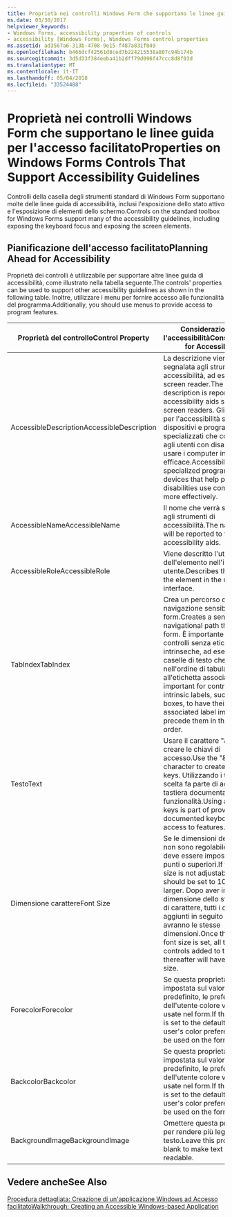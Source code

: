 ```yaml
---
title: Proprietà nei controlli Windows Form che supportano le linee guida per l'accesso facilitato
ms.date: 03/30/2017
helpviewer_keywords:
- Windows Forms, accessibility properties of controls
- accessibility [Windows Forms], Windows Forms control properties
ms.assetid: ad3567a6-313b-4708-9e15-f487a831f049
ms.openlocfilehash: b466dcf42561d8ced7b224215538a807c94b174b
ms.sourcegitcommit: 3d5d33f384eeba41b2dff79d096f47ccc8d8f03d
ms.translationtype: MT
ms.contentlocale: it-IT
ms.lasthandoff: 05/04/2018
ms.locfileid: "33524488"
---
```

# <a name="properties-on-windows-forms-controls-that-support-accessibility-guidelines"></a><span data-ttu-id="ebc44-102">Proprietà nei controlli Windows Form che supportano le linee guida per l'accesso facilitato</span><span class="sxs-lookup"><span data-stu-id="ebc44-102">Properties on Windows Forms Controls That Support Accessibility Guidelines</span></span>
<span data-ttu-id="ebc44-103">Controlli della casella degli strumenti standard di Windows Form supportano molte delle linee guida di accessibilità, inclusi l'esposizione dello stato attivo e l'esposizione di elementi dello schermo.</span><span class="sxs-lookup"><span data-stu-id="ebc44-103">Controls on the standard toolbox for Windows Forms support many of the accessibility guidelines, including exposing the keyboard focus and exposing the screen elements.</span></span>  
  
## <a name="planning-ahead-for-accessibility"></a><span data-ttu-id="ebc44-104">Pianificazione dell'accesso facilitato</span><span class="sxs-lookup"><span data-stu-id="ebc44-104">Planning Ahead for Accessibility</span></span>  
 <span data-ttu-id="ebc44-105">Proprietà dei controlli è utilizzabile per supportare altre linee guida di accessibilità, come illustrato nella tabella seguente.</span><span class="sxs-lookup"><span data-stu-id="ebc44-105">The controls' properties can be used to support other accessibility guidelines as shown in the following table.</span></span> <span data-ttu-id="ebc44-106">Inoltre, utilizzare i menu per fornire accesso alle funzionalità del programma.</span><span class="sxs-lookup"><span data-stu-id="ebc44-106">Additionally, you should use menus to provide access to program features.</span></span>  
  
|<span data-ttu-id="ebc44-107">Proprietà del controllo</span><span class="sxs-lookup"><span data-stu-id="ebc44-107">Control Property</span></span>|<span data-ttu-id="ebc44-108">Considerazioni per l'accessibilità</span><span class="sxs-lookup"><span data-stu-id="ebc44-108">Considerations for Accessibility</span></span>|  
|----------------------|--------------------------------------|  
|<span data-ttu-id="ebc44-109">AccessibleDescription</span><span class="sxs-lookup"><span data-stu-id="ebc44-109">AccessibleDescription</span></span>|<span data-ttu-id="ebc44-110">La descrizione viene segnalata agli strumenti di accessibilità, ad esempio gli screen reader.</span><span class="sxs-lookup"><span data-stu-id="ebc44-110">The description is reported to accessibility aids such as screen readers.</span></span> <span data-ttu-id="ebc44-111">Gli strumenti per l'accessibilità sono dispositivi e programmi specializzati che consentono agli utenti con disabilità di usare i computer in modo più efficace.</span><span class="sxs-lookup"><span data-stu-id="ebc44-111">Accessibility aids are specialized programs and devices that help people with disabilities use computers more effectively.</span></span>|  
|<span data-ttu-id="ebc44-112">AccessibleName</span><span class="sxs-lookup"><span data-stu-id="ebc44-112">AccessibleName</span></span>|<span data-ttu-id="ebc44-113">Il nome che verrà segnalato agli strumenti di accessibilità.</span><span class="sxs-lookup"><span data-stu-id="ebc44-113">The name that will be reported to the accessibility aids.</span></span>|  
|<span data-ttu-id="ebc44-114">AccessibleRole</span><span class="sxs-lookup"><span data-stu-id="ebc44-114">AccessibleRole</span></span>|<span data-ttu-id="ebc44-115">Viene descritto l'utilizzo dell'elemento nell'interfaccia utente.</span><span class="sxs-lookup"><span data-stu-id="ebc44-115">Describes the use of the element in the user interface.</span></span>|  
|<span data-ttu-id="ebc44-116">TabIndex</span><span class="sxs-lookup"><span data-stu-id="ebc44-116">TabIndex</span></span>|<span data-ttu-id="ebc44-117">Crea un percorso di navigazione sensibile nel form.</span><span class="sxs-lookup"><span data-stu-id="ebc44-117">Creates a sensible navigational path through the form.</span></span> <span data-ttu-id="ebc44-118">È importante per i controlli senza etichette intrinseche, ad esempio caselle di testo che precede nell'ordine di tabulazione all'etichetta associata.</span><span class="sxs-lookup"><span data-stu-id="ebc44-118">It is important for controls without intrinsic labels, such as text boxes, to have their associated label immediately precede them in the tab order.</span></span>|  
|<span data-ttu-id="ebc44-119">Testo</span><span class="sxs-lookup"><span data-stu-id="ebc44-119">Text</span></span>|<span data-ttu-id="ebc44-120">Usare il carattere "&" per creare le chiavi di accesso.</span><span class="sxs-lookup"><span data-stu-id="ebc44-120">Use the "&" character to create access keys.</span></span> <span data-ttu-id="ebc44-121">Utilizzando i tasti di scelta fa parte di accesso da tastiera documentato alle funzionalità.</span><span class="sxs-lookup"><span data-stu-id="ebc44-121">Using access keys is part of providing documented keyboard access to features.</span></span>|  
|<span data-ttu-id="ebc44-122">Dimensione carattere</span><span class="sxs-lookup"><span data-stu-id="ebc44-122">Font Size</span></span>|<span data-ttu-id="ebc44-123">Se le dimensioni del carattere non sono regolabile, quindi deve essere impostato su 10 punti o superiori.</span><span class="sxs-lookup"><span data-stu-id="ebc44-123">If the font size is not adjustable, then it should be set to 10 points or larger.</span></span> <span data-ttu-id="ebc44-124">Dopo aver impostata la dimensione dello stesso tipo di carattere, tutti i controlli aggiunti in seguito al form avranno le stesse dimensioni.</span><span class="sxs-lookup"><span data-stu-id="ebc44-124">Once the form's font size is set, all the controls added to the form thereafter will have the same size.</span></span>|  
|<span data-ttu-id="ebc44-125">Forecolor</span><span class="sxs-lookup"><span data-stu-id="ebc44-125">Forecolor</span></span>|<span data-ttu-id="ebc44-126">Se questa proprietà è impostata sul valore predefinito, le preferenze dell'utente colore verranno usate nel form.</span><span class="sxs-lookup"><span data-stu-id="ebc44-126">If this property is set to the default, then the user's color preferences will be used on the form.</span></span>|  
|<span data-ttu-id="ebc44-127">Backcolor</span><span class="sxs-lookup"><span data-stu-id="ebc44-127">Backcolor</span></span>|<span data-ttu-id="ebc44-128">Se questa proprietà è impostata sul valore predefinito, le preferenze dell'utente colore verranno usate nel form.</span><span class="sxs-lookup"><span data-stu-id="ebc44-128">If this property is set to the default, then the user's color preferences will be used on the form.</span></span>|  
|<span data-ttu-id="ebc44-129">BackgroundImage</span><span class="sxs-lookup"><span data-stu-id="ebc44-129">BackgroundImage</span></span>|<span data-ttu-id="ebc44-130">Omettere questa proprietà per rendere più leggibile il testo.</span><span class="sxs-lookup"><span data-stu-id="ebc44-130">Leave this property blank to make text more readable.</span></span>|  
  
## <a name="see-also"></a><span data-ttu-id="ebc44-131">Vedere anche</span><span class="sxs-lookup"><span data-stu-id="ebc44-131">See Also</span></span>  
 [<span data-ttu-id="ebc44-132">Procedura dettagliata: Creazione di un'applicazione Windows ad Accesso facilitato</span><span class="sxs-lookup"><span data-stu-id="ebc44-132">Walkthrough: Creating an Accessible Windows-based Application</span></span>](../../../../docs/framework/winforms/advanced/walkthrough-creating-an-accessible-windows-based-application.md)
